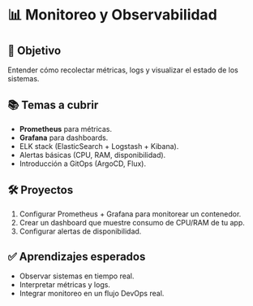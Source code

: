 # 📊 Monitoreo y Observabilidad

## 🎯 Objetivo
Entender cómo recolectar métricas, logs y visualizar el estado de los sistemas.

## 📚 Temas a cubrir
- **Prometheus** para métricas.  
- **Grafana** para dashboards.  
- ELK stack (ElasticSearch + Logstash + Kibana).  
- Alertas básicas (CPU, RAM, disponibilidad).  
- Introducción a GitOps (ArgoCD, Flux).  

## 🛠️ Proyectos
1. Configurar Prometheus + Grafana para monitorear un contenedor.  
2. Crear un dashboard que muestre consumo de CPU/RAM de tu app.  
3. Configurar alertas de disponibilidad.  

## ✅ Aprendizajes esperados
- Observar sistemas en tiempo real.  
- Interpretar métricas y logs.  
- Integrar monitoreo en un flujo DevOps real.  

